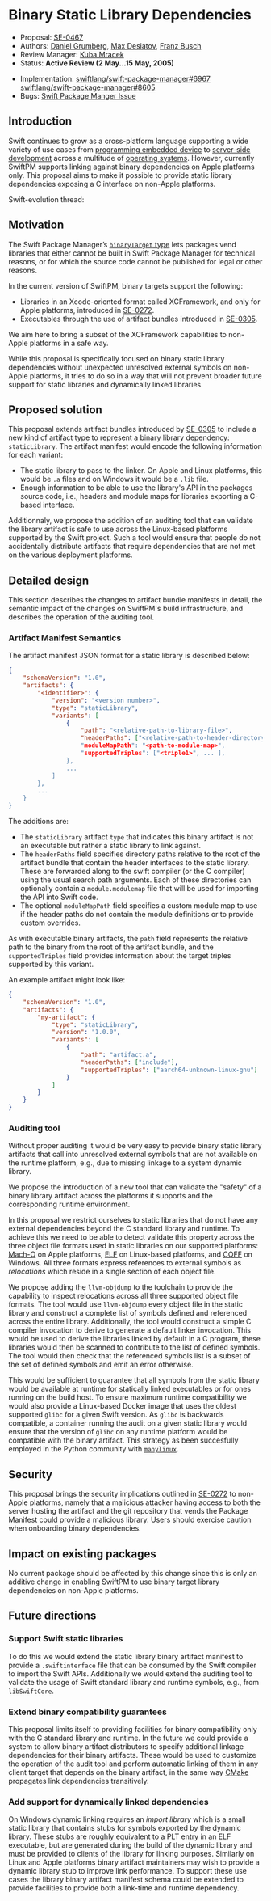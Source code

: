 # Binary Static Library Dependencies

* Proposal: [SE-0467](0467-swiftpm-static-library-binary-target-non-apple-platforms.md)
* Authors: [Daniel Grumberg](https://github.com/daniel-grumberg), [Max Desiatov](https://github.com/MaxDesiatov), [Franz Busch](https://github.com/FranzBusch)
* Review Manager: [Kuba Mracek](https://github.com/kubamracek)
* Status: **Active Review (2 May...15 May, 2005)**

<!--- *During the review process, add the following fields as needed:* --->

* Implementation: [swiftlang/swift-package-manager#6967](https://github.com/swiftlang/swift-package-manager/pull/6967) [swiftlang/swift-package-manager#8605](https://github.com/swiftlang/swift-package-manager/pull/8605)
* Bugs: [Swift Package Manger Issue](https://github.com/swiftlang/swift-package-manager/issues/7035)

<!---
* Decision Notes: [Rationale](https://forums.swift.org/), [Additional Commentary](https://forums.swift.org/)
* Previous Revision: [1](https://github.com/swiftlang/swift-evolution/blob/...commit-ID.../proposals/NNNN-filename.md)
* Previous Proposal: [SE-XXXX](XXXX-filename.md)
--->


## Introduction

Swift continues to grow as a cross-platform language supporting a wide variety of use cases from [programming embedded device](https://www.swift.org/blog/embedded-swift-examples/) to [server-side development](https://www.swift.org/documentation/server/) across a multitude of [operating systems](https://www.swift.org/documentation/articles/static-linux-getting-started.html). 
However, currently SwiftPM supports linking against binary dependencies on Apple platforms only.
This proposal aims to make it possible to provide static library dependencies exposing a C interface on non-Apple platforms.

Swift-evolution thread: 

## Motivation

The Swift Package Manager’s [`binaryTarget` type](https://github.com/swiftlang/swift-evolution/blob/main/proposals/0272-swiftpm-binary-dependencies.md) lets packages vend libraries that either cannot be built in Swift Package Manager for technical reasons,
or for which the source code cannot be published for legal or other reasons.

In the current version of SwiftPM, binary targets support the following:

* Libraries in an Xcode-oriented format called XCFramework, and only for Apple platforms, introduced in [SE-0272](https://github.com/swiftlang/swift-evolution/blob/main/proposals/0272-swiftpm-binary-dependencies.md).
* Executables through the use of artifact bundles introduced in [SE-0305](https://github.com/swiftlang/swift-evolution/blob/main/proposals/0305-swiftpm-binary-target-improvements.md).

We aim here to bring a subset of the XCFramework capabilities to non-Apple platforms in a safe way.

While this proposal is specifically focused on binary static library dependencies without unexpected unresolved external symbols on non-Apple platforms,
it tries to do so in a way that will not prevent broader future support for static libraries and dynamically linked libraries.

## Proposed solution

This proposal extends artifact bundles introduced by [SE-0305](https://github.com/swiftlang/swift-evolution/blob/main/proposals/0305-swiftpm-binary-target-improvements.md) to include a new kind of artifact type to represent a binary library dependency: `staticLibrary`.
The artifact manifest would encode the following information for each variant:

* The static library to pass to the linker.
  On Apple and Linux platforms, this would be `.a` files and on Windows it would be a `.lib` file.
* Enough information to be able to use the library's API in the packages source code, 
  i.e., headers and module maps for libraries exporting a C-based interface.

Additionnaly, we propose the addition of an auditing tool that can validate the library artifact is safe to use across the Linux-based platforms supported by the Swift project.
Such a tool would ensure that people do not accidentally distribute artifacts that require dependencies that are not met on the various deployment platforms.

## Detailed design

This section describes the changes to artifact bundle manifests in detail, the semantic impact of the changes on SwiftPM's build infrastructure, and describes the operation of the auditing tool.

### Artifact Manifest Semantics

The artifact manifest JSON format for a static library is described below:

```json
{
    "schemaVersion": "1.0",
    "artifacts": {
        "<identifier>": {
            "version": "<version number>",
            "type": "staticLibrary",
            "variants": [
                {
                    "path": "<relative-path-to-library-file>",
                    "headerPaths": ["<relative-path-to-header-directory-1>, ...],
                    "moduleMapPath": "<path-to-module-map>",
                    "supportedTriples": ["<triple1>", ... ],
                },
                ...
            ]
        },
        ...
    }
}
```

The additions are:

* The `staticLibrary` artifact `type` that indicates this binary artifact is not an executable but rather a static library to link against.
* The `headerPaths` field specifies directory paths relative to the root of the artifact bundle that contain the header interfaces to the static library.
  These are forwarded along to the swift compiler (or the C compiler) using the usual search path arguments.
  Each of these directories can optionally contain a `module.modulemap` file that will be used for importing the API into Swift code.
* The optional `moduleMapPath` field specifies a custom module map to use if the header paths do not contain the module definitions or to provide custom overrides.

As with executable binary artifacts, the `path` field represents the relative path to the binary from the root of the artifact bundle,
and the `supportedTriples` field provides information about the target triples supported by this variant.

An example artifact might look like:
```json
{
    "schemaVersion": "1.0",
    "artifacts": {
        "my-artifact": {
            "type": "staticLibrary",
            "version": "1.0.0",
            "variants": [
                {
                    "path": "artifact.a",
                    "headerPaths": ["include"],
                    "supportedTriples": ["aarch64-unknown-linux-gnu"]
                }
            ]
        }
    }
}
```

### Auditing tool

Without proper auditing it would be very easy to provide binary static library artifacts that call into unresolved external symbols that are not available on the runtime platform, e.g., due to missing linkage to a system dynamic library.

We propose the introduction of a new tool that can validate the "safety" of a binary library artifact across the platforms it supports and the corresponding runtime environment.

In this proposal we restrict ourselves to static libraries that do not have any external dependencies beyond the C standard library and runtime.
To achieve this we need to be able to detect validate this property across the three object file formats used in static libraries on our supported platforms: [Mach-O](https://developer.apple.com/library/archive/documentation/Performance/Conceptual/CodeFootprint/Articles/MachOOverview.html#//apple_ref/doc/uid/20001860-BAJGJEJC) on Apple platforms, [ELF](https://refspecs.linuxfoundation.org/elf/elf.pdf) on Linux-based platforms, and [COFF](https://learn.microsoft.com/en-us/windows/win32/debug/pe-format) on Windows.
All three formats express references to external symbols as _relocations_ which reside in a single section of each object file.

We propose adding the `llvm-objdump` to the toolchain to provide the capability to inspect relocations across all three supported object file formats. The tool would use `llvm-objdump` every object file in the static library and construct a complete list of symbols defined and referenced across the entire library.
Additionally, the tool would construct a simple C compiler invocation to derive to generate a default linker invocation.
This would be used to derive the libraries linked by default in a C program, these libraries would then be scanned to contribute to the list of defined symbols.
The tool would then check that the referenced symbols list is a subset of the set of defined symbols and emit an error otherwise.

This would be sufficient to guarantee that all symbols from the static library would be available at runtime for statically linked executables or for ones running on the build host. 
To ensure maximum runtime compatibility we would also provide a Linux-based Docker image that uses the oldest supported `glibc` for a given Swift version.
As `glibc` is backwards compatible, a container running the audit on a given static library would ensure that the version of `glibc` on any runtime platform would be compatible with the binary artifact.
This strategy as been succesfully employed in the Python community with [`manylinux`](https://peps.python.org/pep-0513/).

## Security

This proposal brings the security implications outlined in [SE-0272](https://github.com/swiftlang/swift-evolution/blob/main/proposals/0272-swiftpm-binary-dependencies.md#security) to non-Apple platforms, 
namely that a malicious attacker having access to both the server hosting the artifact and the git repository that vends the Package Manifest could provide a malicious library. 
Users should exercise caution when onboarding binary dependencies.

## Impact on existing packages

No current package should be affected by this change since this is only an additive change in enabling SwiftPM to use binary target library dependencies on non-Apple platforms.

## Future directions

### Support Swift static libraries

To do this we would extend the static library binary artifact manifest to provide a `.swiftinterface` file that can be consumed by the Swift compiler to import the Swift APIs.
Additionally we would extend the auditing tool to validate the usage of Swift standard library and runtime symbols, e.g., from `libSwiftCore`.

### Extend binary compatibility guarantees

This proposal limits itself to providing facilities for binary compatibility only with the C standard library and runtime.
In the future we could provide a system to allow binary artifact distributors to specify additional linkage dependencies for their binary artifacts.
These would be used to customize the operation of the audit tool and perform automatic linking of them in any client target that depends on the binary artifact, in the same way [CMake](https://cmake.org/cmake/help/v4.0/prop_tgt/INTERFACE_LINK_LIBRARIES.html) propagates link dependencies transitively.

### Add support for dynamically linked dependencies

On Windows dynamic linking requires an _import library_ which is a small static library that contains stubs for symbols exported by the dynamic library.
These stubs are roughly equivalent to a PLT entry in an ELF executable, but are generated during the build of the dynamic library and must be provided to clients of the library for linking purposes.
Similarly on Linux and Apple platforms binary artifact maintainers may wish to provide a dynamic library stub to improve link performance.
To support these use cases the library binary artifact manifest schema could be extended to provide facilities to provide both a link-time and runtime dependency.
